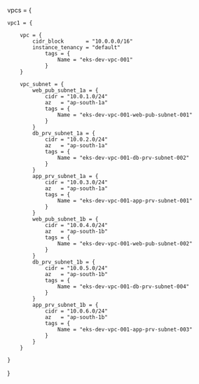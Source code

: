 vpcs = {

    vpc1 = {

        vpc = {
            cidr_block       = "10.0.0.0/16"
            instance_tenancy = "default"
                tags = {
                    Name = "eks-dev-vpc-001"
                }
        }

        vpc_subnet = {
            web_pub_subnet_1a = {
                cidr = "10.0.1.0/24"
                az   = "ap-south-1a"
                tags = {
                    Name = "eks-dev-vpc-001-web-pub-subnet-001"
                }
            }
            db_prv_subnet_1a = {
                cidr = "10.0.2.0/24"
                az   = "ap-south-1a"
                tags = {
                    Name = "eks-dev-vpc-001-db-prv-subnet-002"
                }
            }
            app_prv_subnet_1a = {
                cidr = "10.0.3.0/24"
                az   = "ap-south-1a"
                tags = {
                    Name = "eks-dev-vpc-001-app-prv-subnet-001"
                }
            }
            web_pub_subnet_1b = {
                cidr = "10.0.4.0/24"
                az   = "ap-south-1b"
                tags = {
                    Name = "eks-dev-vpc-001-web-pub-subnet-002"
                }
            }
            db_prv_subnet_1b = {
                cidr = "10.0.5.0/24"
                az   = "ap-south-1b"
                tags = {
                    Name = "eks-dev-vpc-001-db-prv-subnet-004"
                }
            }
            app_prv_subnet_1b = {
                cidr = "10.0.6.0/24"
                az   = "ap-south-1b"
                tags = {
                    Name = "eks-dev-vpc-001-app-prv-subnet-003"
                }
            }
        }

    }

}


